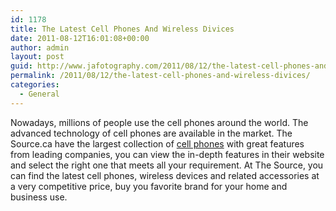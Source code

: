 ```yaml
---
id: 1178
title: The Latest Cell Phones And Wireless Divices
date: 2011-08-12T16:01:08+00:00
author: admin
layout: post
guid: http://www.jafotography.com/2011/08/12/the-latest-cell-phones-and-wireless-divices/
permalink: /2011/08/12/the-latest-cell-phones-and-wireless-divices/
categories:
  - General
---
```

Nowadays, millions of people use the cell phones around the world. The advanced technology of cell phones are available in the market. The Source.ca have the largest collection of [cell phones](http://www.thesource.ca/estore/category.aspx?language=en-CA&catalog=Online&category=cell_phones) with great features from leading companies, you can view the in-depth features in their website and select the right one that meets all your requirement. At The Source, you can find the latest cell phones, wireless devices and related accessories at a very competitive price, buy you favorite brand for your home and business use.